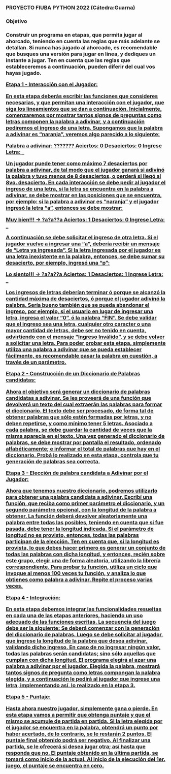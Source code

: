 <h3> PROYECTO FIUBA PYTHON 2022 (Cátedra:Guarna) <h3>
                                                            
<h3>Objetivo<h3>
<p> Construir un programa en etapas, que permita jugar al ahorcado, teniendo en cuenta
las reglas que más adelante se detallan.
Si nunca has jugado al ahorcado, es recomendable que busques una versión para
jugar en línea, y dediques un instante a jugar. Ten en cuenta que las reglas que
estableceremos a continuación, pueden diferir del cual vos hayas jugado.
  
<u> Etapa 1 - Interacción con el Jugador: <u>
  
En esta etapa deberás escribir las funciones que consideres necesarias, y que
permitan una interacción con el jugador, que siga los lineamientos que se dan a
continuación.
Inicialmente, comenzaremos por mostrar tantos signos de preguntas como letras
componen la palabra a adivinar, y a continuación pediremos el ingreso de una letra.
Supongamos que la palabra a adivinar es “naranja”, veremos algo parecido a lo
siguiente:
  
Palabra a adivinar: ??????? Aciertos: 0 Desaciertos: 0
Ingrese Letra: _
  
Un jugador puede tener como máximo 7 desaciertos por palabra a adivinar, de tal
modo que el jugador ganará si adivinó la palabra y tuvo menos de 8 desaciertos, o
perderá si llegó al 8vo. desacierto.
En cada interacción se debe pedir al jugador el ingreso de una letra, si la letra se
encuentra en la palabra a adivinar, se debe mostrar en las posiciones que se
encuentra, por ejemplo: si la palabra a adivinar es “naranja” y el jugador ingresó la
letra “a”, entonces se debe mostrar:
  
Muy bien!!! → ?a?a??a Aciertos: 1 Desaciertos: 0
Ingrese Letra: _
  
A continuación se debe solicitar el ingreso de otra letra. Si el jugador vuelve a
ingresar una “a”, debería recibir un mensaje de “Letra ya ingresada”.
Si la letra ingresada por el jugador es una letra inexistente en la palabra, entonces,
se debe sumar su desacierto, por ejemplo, ingresó una “p”:
  
Lo siento!!! → ?a?a??a Aciertos: 1 Desaciertos: 1
Ingrese Letra: _
  
Los ingresos de letras deberían terminar ó porque se alcanzó la cantidad máxima de
desaciertos, ó porque el jugador adivinó la palabra. Sería bueno también que se
pueda abandonar el ingreso, por ejemplo, si el usuario en lugar de ingresar una
letra, ingresa el valor “0”, ó la palabra “FIN”.
Se debe validar que el ingreso sea una letra, cualquier otro caracter o una mayor
cantidad de letras, debe ser no tenido en cuenta, advirtiendo con el mensaje
“Ingreso Inválido”, y se debe volver a solicitar una letra.
Para poder probar esta etapa, simplemente utiliza una palabra a adivinar que se
pueda establecer fácilmente, es recomendable pasar la palabra en cuestión, a través
de un parámetro.
  
<u>Etapa 2 - Construcción de un Diccionario de Palabras candidatas:<u>
  
Ahora el objetivo será generar un diccionario de palabras candidatas a adivinar.
Se les proveerá de una función que devolverá un texto del cual extraerán las
palabras para formar el diccionario. El texto debe ser procesado, de forma tal de
obtener palabras que sólo estén formadas por letras, y no deben repetirse, y como
mínimo tener 5 letras.
Asociado a cada palabra, se debe guardar la cantidad de veces que la misma
aparecía en el texto.
Una vez generado el diccionario de palabras, se debe mostrar por pantalla el
resultado, ordenado alfabéticamente; e informar el total de palabras que hay en el
diccionario.
Probá lo realizado en esta etapa, controla que tu generación de palabras sea
correcta.
  
<u>Etapa 3 - Elección de palabra candidata a Adivinar por el Jugador:<u>
  
Ahora que tenemos nuestro diccionario, podremos utilizarlo para obtener una palabra
candidata a adivinar.
Escribí una función, que reciba como primer parámetro el diccionario, y un segundo
parámetro opcional, con la longitud de la palabra a obtener. La función deberá
devolver aleatoriamente una palabra entre todas las posibles, teniendo en cuenta
que si fue pasada, debe tener la longitud indicada. Si el parámetro de longitud no es
provisto, entonces, todas las palabras participan de la elección.
Ten en cuenta que, si la longitud es provista, lo que debes hacer primero es generar
un conjunto de todas las palabras con dicha longitud, y entonces, recién sobre este
grupo, elegir una de forma aleatoria, utilizando la librería correspondiente.
Para probar tu función, utiliza un ciclo que invoque al menos 100 veces tu función, y
analiza lo que obtienes como palabra a adivinar. Repite el proceso varias veces.
  
<u>Etapa 4 - Integración:<u>
  
En esta etapa debemos integrar las funcionalidades resueltas en cada una de las
etapas anteriores, haciendo un uso adecuado de las funciones escritas.
La secuencia del juego debe ser la siguiente:
Se deberá comenzar con la generación del diccionario de palabras.
Luego se debe solicitar al jugador, que ingrese la longitud de la palabra que desea
adivinar, validando dicho ingreso. En caso de no ingresar ningún valor, todas las
palabras serán candidatas; sino sólo aquellas que cumplan con dicha longitud.
El programa elegirá al azar una palabra a adivinar por el jugador.
Elegida la palabra, mostrará tantos signos de pregunta como letras compongan la
palabra elegida, y a continuación le pedirá al jugador que ingrese una letra,
implementando así, lo realizado en la etapa 3.
  
<u>Etapa 5 - Puntaje:<u>
  
Hasta ahora nuestro jugador, simplemente gana o pierde.
En esta etapa vamos a permitir que obtenga puntaje y que el mismo se acumule de
partida en partida.
Si la letra elegida por el jugador se encuentra en la palabra, obtendrá un punto por
haber acertado, de lo contrario, se le restarán 2 puntos. El puntaje final obtenido
podrá ser negativo.
Al finalizar una partida, se le ofrecerá si desea jugar otra; así hasta que responda
que no. El puntaje obtenido en la última partida, se tomará como inicio de la actual.
Al inicio de la ejecución del 1er. juego, el puntaje se encuentra en cero.<p>

  
